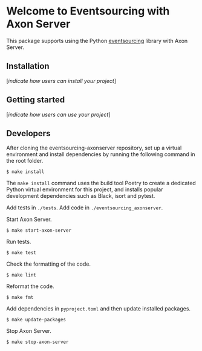 # Welcome to Eventsourcing with Axon Server

This package supports using the Python
[eventsourcing](https://github.com/pyeventsourcing/eventsourcing) library
with Axon Server.

## Installation

[*indicate how users can install your project*]

## Getting started

[*indicate how users can use your project*]

## Developers

After cloning the eventsourcing-axonserver repository, set up a virtual
environment and install dependencies by running the following command in the
root folder.

    $ make install

The ``make install`` command uses the build tool Poetry to create a dedicated
Python virtual environment for this project, and installs popular development
dependencies such as Black, isort and pytest.

Add tests in `./tests`. Add code in `./eventsourcing_axonserver`.

Start Axon Server.

    $ make start-axon-server

Run tests.

    $ make test

Check the formatting of the code.

    $ make lint

Reformat the code.

    $ make fmt

Add dependencies in `pyproject.toml` and then update installed packages.

    $ make update-packages

Stop Axon Server.

    $ make stop-axon-server
